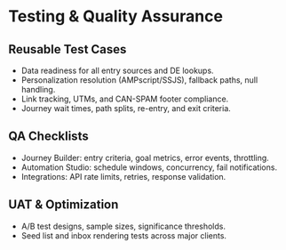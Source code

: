 Testing & Quality Assurance
===========================

Reusable Test Cases
-------------------
- Data readiness for all entry sources and DE lookups.
- Personalization resolution (AMPscript/SSJS), fallback paths, null handling.
- Link tracking, UTMs, and CAN-SPAM footer compliance.
- Journey wait times, path splits, re-entry, and exit criteria.

QA Checklists
-------------
- Journey Builder: entry criteria, goal metrics, error events, throttling.
- Automation Studio: schedule windows, concurrency, fail notifications.
- Integrations: API rate limits, retries, response validation.

UAT & Optimization
------------------
- A/B test designs, sample sizes, significance thresholds.
- Seed list and inbox rendering tests across major clients.


